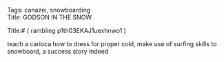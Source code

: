 Tags: canazei, snowboarding  
Title: GODSON IN THE SNOW  
  
Title:# ( rambling p1th03EKAJ1uexhnwo1 )  
  
teach a carioca how to dress for proper cold, make use of surfing skills to snowboard, a success story indeed  
